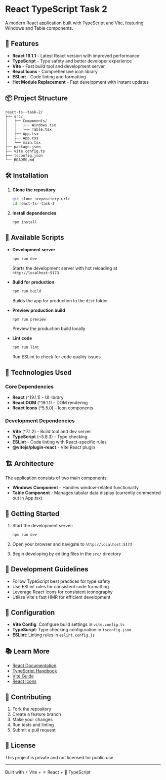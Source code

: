 # React TypeScript Task 2

A modern React application built with TypeScript and Vite, featuring Windows and Table components.

## 🚀 Features

- **React 19.1.1** - Latest React version with improved performance
- **TypeScript** - Type safety and better developer experience
- **Vite** - Fast build tool and development server
- **React Icons** - Comprehensive icon library
- **ESLint** - Code linting and formatting
- **Hot Module Replacement** - Fast development with instant updates

## 📦 Project Structure

```
react-ts--task-2/
├── src/
│   ├── Components/
│   │   ├── Windows.tsx
│   │   └── Table.tsx
│   ├── App.tsx
│   ├── App.css
│   └── main.tsx
├── package.json
├── vite.config.ts
├── tsconfig.json
└── README.md
```

## 🛠️ Installation

1. **Clone the repository**
   ```bash
   git clone <repository-url>
   cd react-ts--task-2
   ```

2. **Install dependencies**
   ```bash
   npm install
   ```

## 🚦 Available Scripts

- **Development server**
  ```bash
  npm run dev
  ```
  Starts the development server with hot reloading at `http://localhost:5173`

- **Build for production**
  ```bash
  npm run build
  ```
  Builds the app for production to the `dist` folder

- **Preview production build**
  ```bash
  npm run preview
  ```
  Preview the production build locally

- **Lint code**
  ```bash
  npm run lint
  ```
  Run ESLint to check for code quality issues

## 🧰 Technologies Used

### Core Dependencies
- **React** (^19.1.1) - UI library
- **React DOM** (^19.1.1) - DOM rendering
- **React Icons** (^5.5.0) - Icon components

### Development Dependencies
- **Vite** (^7.1.2) - Build tool and dev server
- **TypeScript** (~5.8.3) - Type checking
- **ESLint** - Code linting with React-specific rules
- **@vitejs/plugin-react** - Vite React plugin

## 🏗️ Architecture

The application consists of two main components:

- **Windows Component** - Handles window-related functionality
- **Table Component** - Manages tabular data display (currently commented out in App.tsx)

## 🎯 Getting Started

1. Start the development server:
   ```bash
   npm run dev
   ```

2. Open your browser and navigate to `http://localhost:5173`

3. Begin developing by editing files in the `src/` directory

## 📝 Development Guidelines

- Follow TypeScript best practices for type safety
- Use ESLint rules for consistent code formatting
- Leverage React Icons for consistent iconography
- Utilize Vite's fast HMR for efficient development

## 🔧 Configuration

- **Vite Config**: Configure build settings in `vite.config.ts`
- **TypeScript**: Type checking configuration in `tsconfig.json`
- **ESLint**: Linting rules in `eslint.config.js`

## 📚 Learn More

- [React Documentation](https://react.dev/)
- [TypeScript Handbook](https://www.typescriptlang.org/docs/)
- [Vite Guide](https://vite.dev/guide/)
- [React Icons](https://react-icons.github.io/react-icons/)

## 🤝 Contributing

1. Fork the repository
2. Create a feature branch
3. Make your changes
4. Run tests and linting
5. Submit a pull request

## 📄 License

This project is private and not licensed for public use.

---

Built with ⚡ Vite + ⚛️ React + 📘 TypeScript

